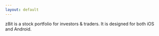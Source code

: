 ```yaml
---
layout: default
---
```


z8it is a stock portfolio for investors & traders. It is designed for both iOS and Android.

